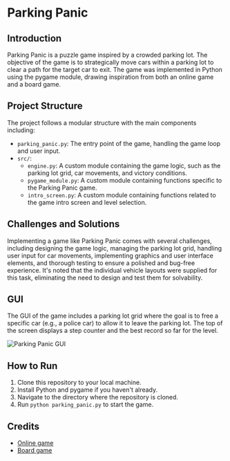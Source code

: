 # Parking Panic

## Introduction
Parking Panic is a puzzle game inspired by a crowded parking lot. The objective of the game is to strategically move cars within a parking lot to clear a path for the target car to exit. The game was implemented in Python using the pygame module, drawing inspiration from both an online game and a board game.

## Project Structure
The project follows a modular structure with the main components including:
- `parking_panic.py`: The entry point of the game, handling the game loop and user input.
- `src/`:
  - `engine.py`: A custom module containing the game logic, such as the parking lot grid, car movements, and victory conditions.
  - `pygame_module.py`: A custom module containing functions specific to the Parking Panic game.
  - `intro_screen.py`: A custom module containing functions related to the game intro screen and level selection.

## Challenges and Solutions
Implementing a game like Parking Panic comes with several challenges, including designing the game logic, managing the parking lot grid, handling user input for car movements, implementing graphics and user interface elements, and thorough testing to ensure a polished and bug-free experience. It's noted that the individual vehicle layouts were supplied for this task, eliminating the need to design and test them for solvability.

## GUI
The GUI of the game includes a parking lot grid where the goal is to free a specific car (e.g., a police car) to allow it to leave the parking lot. The top of the screen displays a step counter and the best record so far for the level.

![Parking Panic GUI](link_to_image)

## How to Run
1. Clone this repository to your local machine.
2. Install Python and pygame if you haven't already.
3. Navigate to the directory where the repository is cloned.
4. Run `python parking_panic.py` to start the game.

## Credits
- [Online game](https://www.coolmathgames.com/0-parking-panic)
- [Board game](https://www.thinkfun.com/products/rush-hour/)
